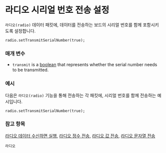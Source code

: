 # 라디오 시리얼 번호 전송 설정

`라디오(radio)` 데이터 패킷에, 데이터를 전송하는 보드의 시리얼 번호를 함께 포함시키도록 설정합니다.

```sig
radio.setTransmitSerialNumber(true);
```

### 매개 변수

* `transmit` is a [boolean](/reference/types/boolean) that represents whether the serial number needs to be transmitted.

### 예시

다음은 `라디오(radio)` 기능을 통해 전송하는 각 패킷에, 시리얼 번호를 함께 전송하는 예시입니다.

```blocks
radio.setTransmitSerialNumber(true);
```

### 참고 항목

[라디오 데이터 수신하면 실행](/reference/radio/on-data-packet-received), [라디오 정수 전송](/reference/radio/send-number), [라디오 값 전송](/reference/radio/send-value), [라디오 문자열 전송](/reference/radio/send-string)

```package
라디오
```